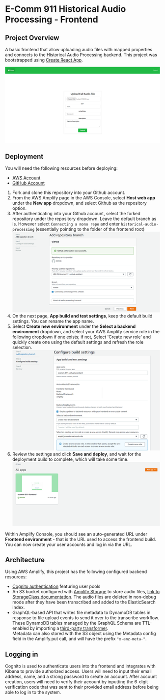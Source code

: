 # E-Comm 911 Historical Audio Processing - Frontend

## Project Overview

A basic frontend that allow uploading audio files with mapped properties and connects to the
Historical Audio Processing backend. This project was bootstrapped using [Create React App](https://github.com/facebook/create-react-app).

![alt text](../documentation_images/frontend-upload.png)

## Deployment

You will need the following resources before deploying:
* [AWS Account](https://aws.amazon.com/account/)
* [GitHub Account](https://github.com)

1) Fork and clone this repository into your Github account.
2) From the AWS Amplify page in the AWS Console, select **Host web app** under the **New app** dropdown, and select 
   Github as the repository option.
3) After authenticating into your Github account, select the forked repository under the repository dropdown. Leave 
   the default branch as is. However select `Connecting a mono repo` and enter `historical-audio-processing` (essentially
   pointing to the folder of the frontend root)
![alt text](../documentation_images/frontend-select-repo.PNG)
4) On the next page, **App build and test settings**, keep the default build settings. You can rename the app name.
5) Select **Create new environment** under the **Select a backend environment** dropdown, and select your AWS Amplify 
   service role in the following dropdown if one exists; if not, Select 'Create new role' and quickly create one using 
   the default settings and refresh the role selection.
![alt text](../documentation_images/frontend-build-settings.png)
6) Review the settings and click **Save and deploy**, and wait for the deployment build to complete, which will take 
   some time.
![alt text](../documentation_images/frontend-deploy-success.png)

Within Amplify Console, you should see an auto-generated URL under **Frontend environment** - that is the URL used 
to access the frontend build. You can now create your user accounts and log in via the URL.

## Architecture

Using AWS Amplify, this project has the following configured backend resources:
* [Cognito authentication](https://docs.amplify.aws/lib/auth/getting-started/q/platform/js) featuring user pools
* An S3 bucket configured with [Amplify Storage](https://docs.amplify.aws/lib/storage/overview/q/platform/js) to store 
  audio files, [link to StorageClass documentation](https://aws-amplify.github.io/amplify-js/api/classes/storageclass.html).
  The audio files are deleted in non-debug mode after they have been transcribed and added to the ElasticSearch index.
* GraphQL-based API that writes file metadata to DynamoDB tables in response to file upload events to send it over to 
  the transcribe workflow. These DynamoDB tables managed by the GraphQL Schema are TTL-enabled by 
  importing a [third-party transformer](https://github.com/flogy/graphql-ttl-transformer). \
Metadata can also stored with the S3 object using the Metadata config field in the Amplify.put call, and will 
  have the prefix ```"x-amz-meta-"```.

## Logging in

Cognito is used to authenticate users into the frontend and integrates with Kibana to provide 
authorized access. Users will need to input their email address, name, and a strong password to create an account.
After account creation, users will need to verify their account by inputting the 6-digit verification code that was 
sent to their provided email address before being able to log in to the system.
